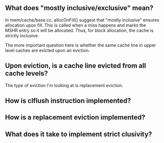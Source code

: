 ## What does "mostly inclusive/exclusive" mean?

In mem/cache/base.cc, allocOnFill() suggest that "mostly inclusive" ensures allocation upon fill.
This is called when a miss happens and marks the MSHR entry so it will be allocated. Thus, for
block allocation, the cache is strictly inclusive.

The more important question here is whether the same cache line in upper level caches are evicted
upon an eviction.

## Upon eviction, is a cache line evicted from all cache levels?

The type of eviction I'm looking at is replacement eviction.

## How is clflush instruction implemented?

## How is a replacement eviction implemented?

## What does it take to implement strict clusivity?

